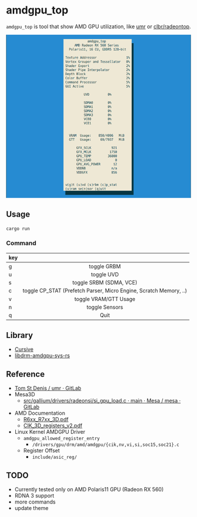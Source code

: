 # amdgpu\_top
`amdgpu_top` is tool that show AMD GPU utilization, like [umr](https://gitlab.freedesktop.org/tomstdenis/umr/) or [clbr/radeontop](https://github.com/clbr/radeontop).  

![amdgpu_top screenshot](/docs/ss0.png)

## Usage
```
cargo run
```

### Command
| key |                                     |
| :-- | :---------------------------------: |
| g   | toggle GRBM                         |
| u   | toggle UVD                          |
| s   | toggle SRBM (SDMA, VCE)             |
| c   | toggle CP_STAT (Prefetch Parser, Micro Engine, Scratch Memory, ..) |
| v   | toggle VRAM/GTT Usage               |
| n   | toggle Sensors                      |
| q   | Quit                                |

## Library
 * [Cursive](https://github.com/gyscos/cursive)
 * [libdrm-amdgpu-sys-rs](https://github.com/Umio-Yasuno/libdrm-amdgpu-sys-rs)

## Reference
 * [Tom St Denis / umr · GitLab](https://gitlab.freedesktop.org/tomstdenis/umr/)
 * Mesa3D
    * [src/gallium/drivers/radeonsi/si_gpu_load.c · main · Mesa / mesa · GitLab](https://gitlab.freedesktop.org/mesa/mesa/-/blob/main/src/gallium/drivers/radeonsi/si_gpu_load.c)
 * AMD Documentation
    * [R6xx_R7xx_3D.pdf](https://developer.amd.com/wordpress/media/2013/10/R6xx_R7xx_3D.pdf)
    * [CIK_3D_registers_v2.pdf](http://developer.amd.com/wordpress/media/2013/10/CIK_3D_registers_v2.pdf)
 * Linux Kernel AMDGPU Driver
    * `amdgpu_allowed_register_entry`
        * `/drivers/gpu/drm/amd/amdgpu/{cik,nv,vi,si,soc15,soc21}.c`
    * Register Offset
        * `include/asic_reg/`

## TODO
 * Currently tested only on AMD Polaris11 GPU (Radeon RX 560)
 * RDNA 3 support
 * more commands
 * update theme

